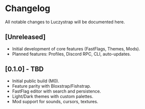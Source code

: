 # Changelog
All notable changes to Luczystrap will be documented here.
## [Unreleased]
- Initial development of core features (FastFlags, Themes, Mods).
- Planned features: Profiles, Discord RPC, CLI, auto-updates.
## [0.1.0] - TBD
- Initial public build (M0).
- Feature parity with Bloxstrap/Fishstrap.
- FastFlag editor with search and persistence.
- Light/Dark themes with custom palettes.
- Mod support for sounds, cursors, textures.
